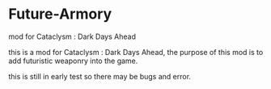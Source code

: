 # Future-Armory
mod for Cataclysm : Dark Days Ahead

this is a mod for Cataclysm : Dark Days Ahead, the purpose of this mod is to add futuristic weaponry into the game.

this is still in early test so there may be bugs and error.
